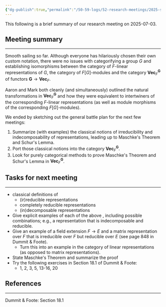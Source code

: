 ```yaml
---
{"dg-publish":true,"permalink":"/50-59-logs/52-research-meetings/2025-summer/reu-1-aaron-and-mark/reu-meeting-2025-07-03/","updated":"2025-07-06T19:27:00-07:00"}
---
```


This following is a brief summary of our research meeting on 2025-07-03.

## Meeting summary
---

Smooth sailing so far. Although everyone has hilariously chosen their own custom notation, there were no issues with categorifying a group $G$ and establishing isomorphisms between the category of $F$-linear representations of $G$, the category of $F[G]$-modules and the category $\textbf{Vec}_F^{\textbf{G}}$ of functors $\textbf{G}\to \textbf{Vec}_F$.

Aaron and Mark both cleanly (and simultaneously) outlined the natural transformations in $\textbf{Vec}_F^{\textbf{G}}$ and how they were equivalent to intertwiners of the corresponding $F$-linear representations (as well as module morphisms of the corresponding $F[G]$-modules).

We ended by sketching out the general battle plan for the next few meetings:
1. Summarize (with examples) the classical notions of irreducibility and indecomposability of representations, leading up to Maschke's Theorem and Schur's Lemma.
2. Port those classical notions into the category $\textbf{Vec}_F^{\textbf{G}}$.
3. Look for purely categorical methods to prove Maschke's Theorem and Schur's Lemma in $\textbf{Vec}_F^{\textbf{G}}$.

## Tasks for next meeting
---

-  classical definitions of
	- (ir)reducible representations
	- completely reducible representations
	- (in)decomposable representations
- Give explicit examples of each of the above , including possible combinations; e.g., a representation that is indecomposable and reducible.
- Give an example of a field extension $F\to E$ and a matrix representation over $F$ that is irreducible over $F$ but reducible over $E$ (see page 848 in Dummit & Foote).
	- Turn this into an example in the category of linear representations (as opposed to matrix representations).
- State Maschke's Theorem and summarize the proof
- Try the following exercises in Section 18.1 of Dummit & Foote:
	- 1, 2, 3, 5, 13-16, 20

## References
---

Dummit & Foote: Section 18.1